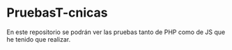 # PruebasT-cnicas
En este repositorio se podrán ver las pruebas tanto de PHP como de JS que he tenido que realizar.
